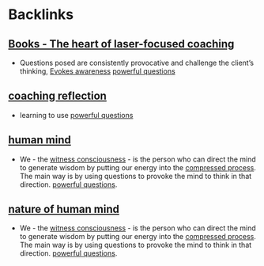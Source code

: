 
# Backlinks
## [Books - The heart of laser-focused coaching](<Books - The heart of laser-focused coaching.md>)
- Questions posed are consistently provocative and challenge the client’s thinking, [Evokes awareness](<Evokes awareness.md>) [powerful questions](<powerful questions.md>)

## [coaching reflection](<coaching reflection.md>)
- learning to use [powerful questions](<powerful questions.md>)

## [human mind](<human mind.md>)
- We - the [witness consciousness](<witness consciousness.md>) - is the person who can direct the mind to generate wisdom by putting our energy into the [compressed process](<compressed process.md>). The main way is by using questions to provoke the mind to think in that direction. [powerful questions](<powerful questions.md>).

## [nature of human mind](<nature of human mind.md>)
- We - the [witness consciousness](<witness consciousness.md>) - is the person who can direct the mind to generate wisdom by putting our energy into the [compressed process](<compressed process.md>). The main way is by using questions to provoke the mind to think in that direction. [powerful questions](<powerful questions.md>).

